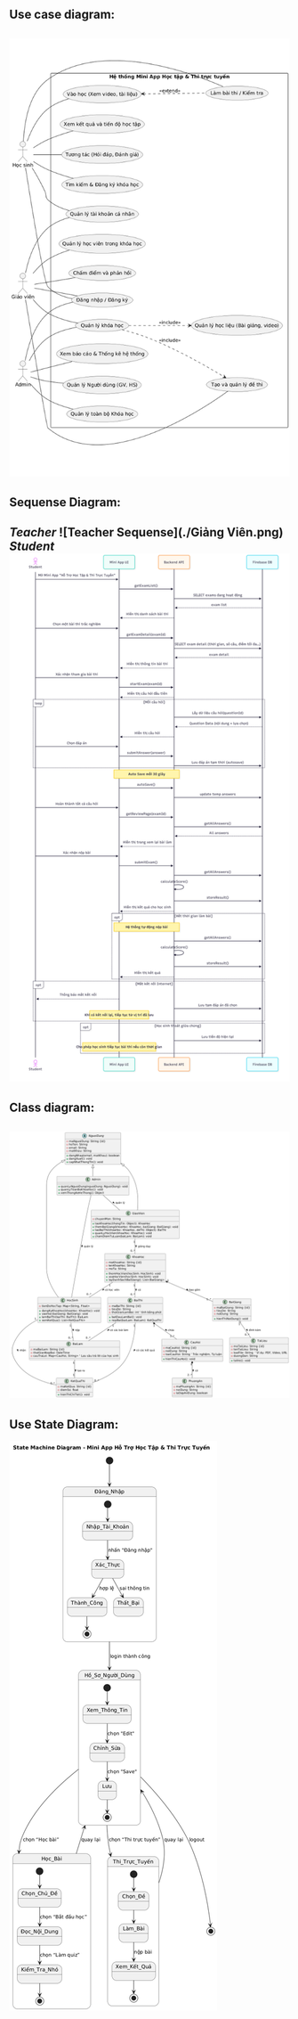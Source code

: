 ## Use case diagram:
![Usecase](./useCase.png)
--
## Sequense Diagram:
***Teacher***
![Teacher Sequense](./Giảng Viên.png)
***Student***
![Student Sequense](./student.png)
--
## Class diagram:
![Class diagram](./class.png)
--
## Use State Diagram:
![Usestate Diagram](./useState.png)


